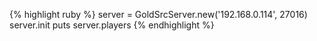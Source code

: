 {% highlight ruby %}
server = GoldSrcServer.new('192.168.0.114', 27016)
server.init
puts server.players
{% endhighlight %}